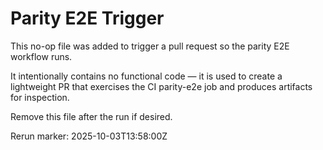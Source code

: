 # Parity E2E Trigger

This no-op file was added to trigger a pull request so the parity E2E workflow runs.

It intentionally contains no functional code — it is used to create a lightweight PR
that exercises the CI parity-e2e job and produces artifacts for inspection.

Remove this file after the run if desired.

Rerun marker: 2025-10-03T13:58:00Z